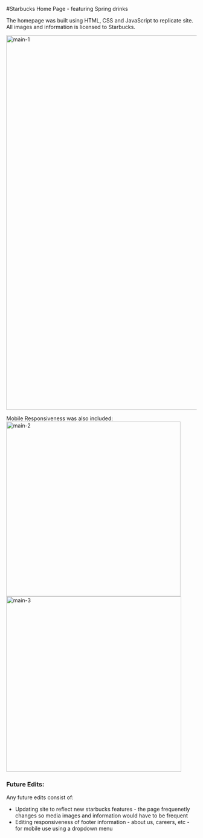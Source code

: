 #Starbucks Home Page - featuring Spring drinks

The homepage was built using HTML, CSS and JavaScript to replicate site. All images and information is licensed to Starbucks. 

<img width="988" alt="main-1" src="https://github.com/rivkj/Starbucks-landing-page/assets/104873021/5a6fc79b-9a21-4e14-9923-f6eabdb303da">

Mobile Responsiveness was also included:
<img width="461" alt="main-2" src="https://github.com/rivkj/Starbucks-landing-page/assets/104873021/116d3816-7b3e-4d59-97af-8c27c2b2c450">
<img width="463" alt="main-3" src="https://github.com/rivkj/Starbucks-landing-page/assets/104873021/509083d8-15d4-4796-b42c-4b627a26871e">

### Future Edits:
Any future edits consist of:
- Updating site to reflect new starbucks features - the page frequenetly changes so media images and information would have to be frequent
- Editing responsiveness of footer information - about us, careers, etc - for mobile use using a dropdown menu
